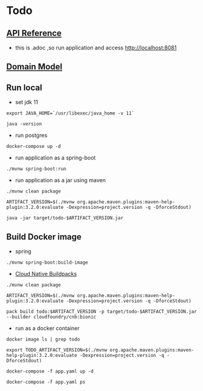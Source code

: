 # Todo

## [API Reference](./src/main/asciidoc/index.adoc)

- this is .adoc ,so run application and access [http://localhost:8081](http://localhost:8081)

## [Domain Model](./docs/domain-model.puml)

## Run local

- set jdk 11

```shell
export JAVA_HOME=`/usr/libexec/java_home -v 11`

java -version
```

- run postgres

```shell
docker-compose up -d
```

- run application as a spring-boot

```shell
./mvnw spring-boot:run
```

- run application as a jar using maven

```shell
./mvnw clean package

ARTIFACT_VERSION=$(./mvnw org.apache.maven.plugins:maven-help-plugin:3.2.0:evaluate -Dexpression=project.version -q -DforceStdout)

java -jar target/todo-$ARTIFACT_VERSION.jar
```

## Build Docker image

- spring

```shell
./mvnw spring-boot:build-image
```

- [Cloud Native Buildpacks](https://buildpacks.io/docs/tools/pack/)

```shell
./mvnw clean package

ARTIFACT_VERSION=$(./mvnw org.apache.maven.plugins:maven-help-plugin:3.2.0:evaluate -Dexpression=project.version -q -DforceStdout)

pack build todo:$ARTIFACT_VERSION -p target/todo-$ARTIFACT_VERSION.jar --builder cloudfoundry/cnb:bionic
```

- run as a docker container

```shell
docker image ls | grep todo

export TODO_ARTIFACT_VERSION=$(./mvnw org.apache.maven.plugins:maven-help-plugin:3.2.0:evaluate -Dexpression=project.version -q -DforceStdout)

docker-compose -f app.yaml up -d

docker-compose -f app.yaml ps
```
